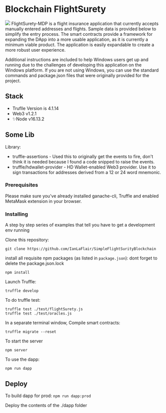 # Blockchain FlightSurety
![](images/screenshootapp.jpeg)
FlightSurety-MDP is a flight insurance application that currently accepts manually entered addresses and flights. Sample data is provided below to simplify the entry process. The smart contracts provide a framework for expanding the DApp into a more usable application, as it is currently a minimum viable product. The application is easily expandable to create a more robust user experience.

Additional instructions are included to help Windows users get up and running due to the challenges of developing this application on the Windows platform. If you are not using Windows, you can use the standard commands and package.json files that were originally provided for the project.

## Stack
- Truflle Version is 4.1.14
- Web3 v1.2.1
- ✨Node v16.13.2

## Some Lib

Library:

- truffle-assertions - Used this to originally get the events to fire, don't think it is needed because I found a code snipped to raise the events.
- truffle/hdwallet-provider - HD Wallet-enabled Web3 provider. Use it to sign transactions for addresses derived from a 12 or 24 word mnemonic.

### Prerequisites

Please make sure you've already installed ganache-cli, Truffle and enabled MetaMask extension in your browser.

### Installing

A step by step series of examples that tell you have to get a development env running

Clone this repository:

```
git clone https://github.com/IanLaFlair/SimpleFlightSurityBlockchain
```

install all requisite npm packages (as listed in ```package.json```):
dont forget to delete the package.json.lock 
```
npm install
```

Launch Truffle:

```
truffle develop
```

To do truffle test:

```
truffle test ./test/flightSurety.js 
truffle test ./test/oracles.js
```

In a separate terminal window, Compile smart contracts:

```
truffle migrate --reset
```
To start the server
```
npm server
```

To use the dapp:
```
npm run dapp
```

## Deploy

To build dapp for prod:
`npm run dapp:prod`

Deploy the contents of the ./dapp folder
